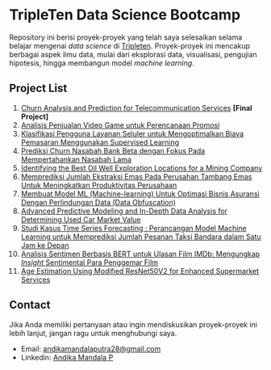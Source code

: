 # TripleTen Data Science Bootcamp
Repository ini berisi proyek-proyek yang telah saya selesaikan selama belajar mengenai *data science* di [Tripleten](https://tripleten.com/). Proyek-proyek ini mencakup berbagai aspek ilmu data, mulai dari eksplorasi data, visualisasi, pengujian hipotesis, hingga membangun model *machine learning*.

## Project List
1. [Churn Analysis and Prediction for Telecommunication Services](https://github.com/andikaaa18/Tripleten_datascience_project/tree/main/Final_Project) **[Final Project]** 
2. [Analisis Penjualan Video Game untuk Perencanaan Promosi](https://github.com/andikaaa18/Tripleten_datascience_project/tree/main/Portofolio_01)
3. [Klasifikasi Pengguna Layanan Seluler untuk Mengoptimalkan Biaya Pemasaran Menggunakan Supervised Learning](https://github.com/andikaaa18/Tripleten_datascience_project/tree/main/Portofolio_02)
4. [Prediksi Churn Nasabah Bank Beta dengan Fokus Pada Mempertahankan Nasabah Lama](https://github.com/andikaaa18/Tripleten_datascience_project/tree/main/Portofolio_03)
5. [Identifying the Best Oil Well Exploration Locations for a Mining Company](https://github.com/andikaaa18/Tripleten_datascience_project/tree/main/Portofolio_04)
6. [Memprediksi Jumlah Ekstraksi Emas Pada Perusahan Tambang Emas Untuk Meningkatkan Produktivitas Perusahaan](https://github.com/andikaaa18/Tripleten_datascience_project/tree/main/Portofolio_05)
7. [Membuat Model ML (Machine-learning) Untuk Optimasi Bisnis Asuransi Dengan Perlindungan Data (Data Obfuscation)](https://github.com/andikaaa18/Tripleten_datascience_project/tree/main/Portofolio_06)
8. [Advanced Predictive Modeling and In-Depth Data Analysis for Determining Used Car Market Value](https://github.com/andikaaa18/Tripleten_datascience_project/tree/main/Portofolio_07)
9. [Studi Kasus Time Series Forecasting : Perancangan Model Machine Learning untuk Memprediksi Jumlah Pesanan Taksi Bandara dalam Satu Jam ke Depan](https://github.com/andikaaa18/Tripleten_datascience_project/tree/main/Portofolio_08)
10. [Analisis Sentimen Berbasis BERT untuk Ulasan Film IMDb: Mengungkap <i>Insight</i> Sentimental Para Penggemar Film</i>](https://github.com/andikaaa18/Tripleten_datascience_project/tree/main/Portofolio_09)
11. [Age Estimation Using Modified ResNet50V2 for Enhanced Supermarket Services](https://github.com/andikaaa18/Tripleten_datascience_project/tree/main/Portofolio_10)



## Contact
Jika Anda memiliki pertanyaan atau ingin mendiskusikan proyek-proyek ini lebih lanjut, jangan ragu untuk menghubungi saya.
* Email: andikamandalaputra28@gmail.com
* Linkedin: [Andika Mandala P](https://www.linkedin.com/in/andikamandalaputra/)
